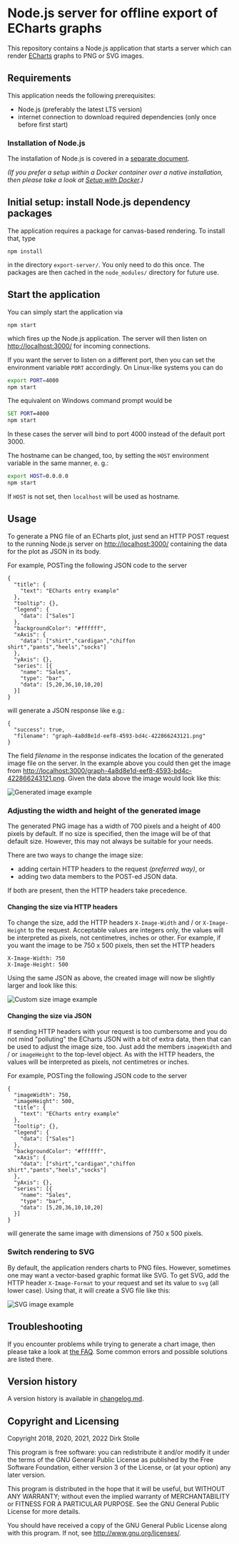 # Node.js server for offline export of ECharts graphs

This repository contains a Node.js application that starts a server which can
render [ECharts](https://echarts.apache.org/) graphs to PNG or SVG images.

## Requirements

This application needs the following prerequisites:

* Node.js (preferably the latest LTS version)
* internet connection to download required dependencies (only once before
  first start)

### Installation of Node.js

The installation of Node.js is covered in a [separate document](./documentation/installation-node-js.md).

_(If you prefer a setup within a Docker container over a native installation,
then please take a look at [Setup with Docker](./documentation/docker.md).)_

## Initial setup: install Node.js dependency packages

The application requires a package for canvas-based rendering. To install that,
type

    npm install

in the directory `export-server/`. You only need to do this once. The packages
are then cached in the `node_modules/` directory for future use.

## Start the application

You can simply start the application via

    npm start

which fires up the Node.js application. The server will then listen on
<http://localhost:3000/> for incoming connections.

If you want the server to listen on a different port, then you can set the
environment variable `PORT` accordingly. On Linux-like systems you can do

``` bash
export PORT=4000
npm start
```

The equivalent on Windows command prompt would be

``` cmd
SET PORT=4000
npm start
```

In these cases the server will bind to port 4000 instead of the default port
3000.

The hostname can be changed, too, by setting the `HOST` environment variable in
the same manner, e. g.:

``` bash
export HOST=0.0.0.0
npm start
```

If `HOST` is not set, then `localhost` will be used as hostname.

## Usage

To generate a PNG file of an ECharts plot, just send an HTTP POST request to the
running Node.js server on <http://localhost:3000/> containing the data for the
plot as JSON in its body.

For example, POSTing the following JSON code to the server

    {
      "title": {
        "text": "ECharts entry example"
      },
      "tooltip": {},
      "legend": {
        "data": ["Sales"]
      },
      "backgroundColor": "#ffffff",
      "xAxis": {
        "data": ["shirt","cardigan","chiffon shirt","pants","heels","socks"]
      },
      "yAxis": {},
      "series": [{
        "name": "Sales",
        "type": "bar",
        "data": [5,20,36,10,10,20]
      }]
    }

will generate a JSON response like e.g.:

    {
      "success": true,
      "filename": "graph-4a8d8e1d-eef8-4593-bd4c-422866243121.png"
    }

The field _filename_ in the response indicates the location of the generated
image file on the server. In the example above you could then get the image from
<http://localhost:3000/graph-4a8d8e1d-eef8-4593-bd4c-422866243121.png>. Given
the data above the image would look like this:

![Generated image example](./documentation/graph-4a8d8e1d-eef8-4593-bd4c-422866243121.png)

### Adjusting the width and height of the generated image

The generated PNG image has a width of 700 pixels and a height of 400 pixels by
default. If no size is specified, then the image will be of that default size.
However, this may not always be suitable for your needs.

There are two ways to change the image size:

* adding certain HTTP headers to the request _(preferred way)_, or
* adding two data members to the POST-ed JSON data.

If both are present, then the HTTP headers take precedence.

#### Changing the size via HTTP headers

To change the size, add the HTTP headers `X-Image-Width` and / or
`X-Image-Height` to the request. Acceptable values are integers only, the values
will be interpreted as pixels, not centimetres, inches or other. For example, if
you want the image to be 750 x 500 pixels, then set the HTTP headers

    X-Image-Width: 750
    X-Image-Height: 500

Using the same JSON as above, the created image will now be slightly larger and
look like this:

![Custom size image example](./documentation/graph-2eae6ee3-cb0c-464d-8997-7c2476e8d69d.png)

#### Changing the size via JSON

If sending HTTP headers with your request is too cumbersome and you do not mind
"polluting" the ECharts JSON with a bit of extra data, then that can be used to
adjust the image size, too. Just add the members `imageWidth` and / or
`imageHeight` to the top-level object. As with the HTTP headers, the values will
be interpreted as pixels, not centimetres or inches.

For example, POSTing the following JSON code to the server

    {
      "imageWidth": 750,
      "imageHeight": 500,
      "title": {
        "text": "ECharts entry example"
      },
      "tooltip": {},
      "legend": {
        "data": ["Sales"]
      },
      "backgroundColor": "#ffffff",
      "xAxis": {
        "data": ["shirt","cardigan","chiffon shirt","pants","heels","socks"]
      },
      "yAxis": {},
      "series": [{
        "name": "Sales",
        "type": "bar",
        "data": [5,20,36,10,10,20]
      }]
    }

will generate the same image with dimensions of 750 x 500 pixels.

### Switch rendering to SVG

By default, the application renders charts to PNG files. However, sometimes one
may want a vector-based graphic format like SVG. To get SVG, add the HTTP header
`X-Image-Format` to your request and set its value to `svg` (all lower case).
Using that, it will create a SVG file like this:

![SVG image example](./documentation/graph-e7df5157-ef8d-424f-a3db-e9184cbd570d.svg)

## Troubleshooting

If you encounter problems while trying to generate a chart image, then please
take a look at [the FAQ](./documentation/troubleshooting-faq.md). Some common
errors and possible solutions are listed there.

## Version history

A version history is available in [changelog.md](./changelog.md).

## Copyright and Licensing

Copyright 2018, 2020, 2021, 2022  Dirk Stolle

This program is free software: you can redistribute it and/or modify
it under the terms of the GNU General Public License as published by
the Free Software Foundation, either version 3 of the License, or
(at your option) any later version.

This program is distributed in the hope that it will be useful,
but WITHOUT ANY WARRANTY; without even the implied warranty of
MERCHANTABILITY or FITNESS FOR A PARTICULAR PURPOSE.  See the
GNU General Public License for more details.

You should have received a copy of the GNU General Public License
along with this program.  If not, see <http://www.gnu.org/licenses/>.

